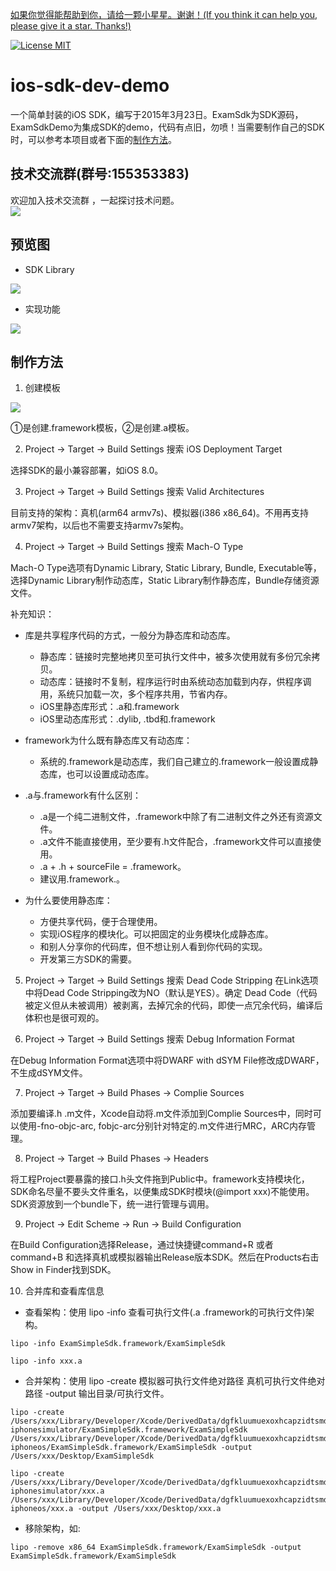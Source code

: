[如果你觉得能帮助到你，请给一颗小星星。谢谢！(If you think it can help you, please give it a star. Thanks!)](https://github.com/dgynfi/ios-sdk-dev-demo)

[![License MIT](https://img.shields.io/badge/license-MIT-green.svg?style=flat)](LICENSE)&nbsp;

# ios-sdk-dev-demo

一个简单封装的iOS SDK，编写于2015年3月23日。ExamSdk为SDK源码，ExamSdkDemo为集成SDK的demo，代码有点旧，勿喷！当需要制作自己的SDK时，可以参考本项目或者下面的[制作方法](#制作方法)。

## 技术交流群(群号:155353383)

欢迎加入技术交流群 ，一起探讨技术问题。<br />
![](https://github.com/dgynfi/ios-sdk-dev-demo/raw/master/images/qq155353383.jpg)

## 预览图

- SDK Library

![](https://github.com/dgynfi/ios-sdk-dev-demo/raw/master/images/SimpleSDK_Lib.png)

- 实现功能

![](https://github.com/dgynfi/ios-sdk-dev-demo/raw/master/images/simple_sdk_preview.gif)

## 制作方法

1. 创建模板

![](https://github.com/dgynfi/ios-sdk-dev-demo/raw/master/images/lib_templete_create.png)

①是创建.framework模板，②是创建.a模板。

2. Project -> Target -> Build Settings 搜索 iOS Deployment Target

选择SDK的最小兼容部署，如iOS 8.0。

3. Project -> Target -> Build Settings 搜索 Valid Architectures

目前支持的架构：真机(arm64 armv7s)、模拟器(i386 x86_64)。不用再支持armv7架构，以后也不需要支持armv7s架构。

4. Project -> Target -> Build Settings 搜索 Mach-O Type

Mach-O Type选项有Dynamic Library, Static Library, Bundle, Executable等，选择Dynamic Library制作动态库，Static Library制作静态库，Bundle存储资源文件。

补充知识：

- 库是共享程序代码的方式，一般分为静态库和动态库。
    - 静态库：链接时完整地拷贝至可执行文件中，被多次使用就有多份冗余拷贝。
    - 动态库：链接时不复制，程序运行时由系统动态加载到内存，供程序调用，系统只加载一次，多个程序共用，节省内存。
    - iOS里静态库形式：.a和.framework 
    - iOS里动态库形式：.dylib, .tbd和.framework 

- framework为什么既有静态库又有动态库：
    - 系统的.framework是动态库，我们自己建立的.framework一般设置成静态库，也可以设置成动态库。

- .a与.framework有什么区别：
    - .a是一个纯二进制文件，.framework中除了有二进制文件之外还有资源文件。
    - .a文件不能直接使用，至少要有.h文件配合，.framework文件可以直接使用。
    - .a + .h + sourceFile = .framework。
    - 建议用.framework.。

- 为什么要使用静态库：
    - 方便共享代码，便于合理使用。
    - 实现iOS程序的模块化。可以把固定的业务模块化成静态库。
    - 和别人分享你的代码库，但不想让别人看到你代码的实现。
    - 开发第三方SDK的需要。

5. Project -> Target -> Build Settings 搜索 Dead Code Stripping
在Link选项中将Dead Code Stripping改为NO（默认是YES）。确定 Dead Code（代码被定义但从未被调用）被剥离，去掉冗余的代码，即使一点冗余代码，编译后体积也是很可观的。

6. Project -> Target -> Build Settings 搜索 Debug Information Format

在Debug Information Format选项中将DWARF with dSYM File修改成DWARF，不生成dSYM文件。

7. Project -> Target -> Build Phases -> Complie Sources

添加要编译.h .m文件，Xcode自动将.m文件添加到Complie Sources中，同时可以使用-fno-objc-arc, fobjc-arc分别针对特定的.m文件进行MRC，ARC内存管理。

8. Project -> Target -> Build Phases -> Headers

将工程Project要暴露的接口.h头文件拖到Public中。framework支持模块化，SDK命名尽量不要头文件重名，以便集成SDK时模块(@import xxx)不能使用。SDK资源放到一个bundle下，统一进行管理与调用。

9. Project -> Edit Scheme -> Run -> Build Configuration

在Build Configuration选择Release，通过快捷键command+R 或者 command+B 和选择真机或模拟器输出Release版本SDK。然后在Products右击Show in Finder找到SDK。

10. 合并库和查看库信息

- 查看架构：使用 lipo -info 查看可执行文件(.a  .framework的可执行文件)架构。
```
lipo -info ExamSimpleSdk.framework/ExamSimpleSdk

lipo -info xxx.a
```

- 合并架构：使用 lipo -create  模拟器可执行文件绝对路径  真机可执行文件绝对路径  -output 输出目录/可执行文件。
```
lipo -create /Users/xxx/Library/Developer/Xcode/DerivedData/dgfkluumuexoxhcapzidtsmdgqcj/Build/Products/Release-iphonesimulator/ExamSimpleSdk.framework/ExamSimpleSdk /Users/xxx/Library/Developer/Xcode/DerivedData/dgfkluumuexoxhcapzidtsmdgqcj/Build/Products/Release-iphoneos/ExamSimpleSdk.framework/ExamSimpleSdk -output /Users/xxx/Desktop/ExamSimpleSdk 

lipo -create /Users/xxx/Library/Developer/Xcode/DerivedData/dgfkluumuexoxhcapzidtsmdgqcj/Build/Products/Release-iphonesimulator/xxx.a /Users/xxx/Library/Developer/Xcode/DerivedData/dgfkluumuexoxhcapzidtsmdgqcj/Build/Products/Release-iphoneos/xxx.a -output /Users/xxx/Desktop/xxx.a 
```

- 移除架构，如:
```
lipo -remove x86_64 ExamSimpleSdk.framework/ExamSimpleSdk -output ExamSimpleSdk.framework/ExamSimpleSdk
```
